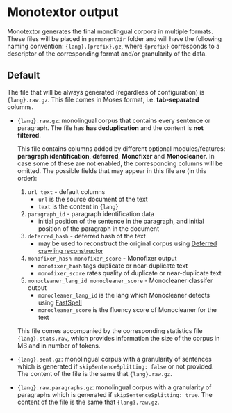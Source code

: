 # Monotextor output

Monotextor generates the final monolingual corpora in multiple formats. These files will be placed in `permanentDir` folder and will have the following naming convention: `{lang}.{prefix}.gz`, where `{prefix}` corresponds to a descriptor of the corresponding format and/or granularity of the data.

## Default

The file that will be always generated (regardless of configuration) is `{lang}.raw.gz`. This file comes in Moses format, i.e. **tab-separated** columns.

<!-- TODO currently, the output files are being deduplicated, but this might change. If changes, update this documentation -->

* `{lang}.raw.gz`: monolingual corpus that contains every sentence or paragraph. The file has **has deduplication** and the content is **not filtered**.

    This file contains columns added by different optional modules/features: **paragraph identification**, **deferred**, **Monofixer** and **Monocleaner**. In case some of these are not enabled, the corresponding columns will be omitted. The possible fields that may appear in this file are (in this order):

    1. `url text` - default columns
        * `url` is the source document of the text
        * `text` is the content in `{lang}`
    2. `paragraph_id` - paragraph identification data
        * initial position of the sentence in the paragraph, and initial position of the paragraph in the document
    3. `deferred_hash` - deferred hash of the text
        * may be used to reconstruct the original corpus using [Deferred crawling reconstructor](https://github.com/bitextor/deferred-crawling)
    4. `monofixer_hash monofixer_score` - Monofixer output
        * `monofixer_hash` tags duplicate or near-duplicate text
        * `monofixer_score` rates quality of duplicate or near-duplicate text
    5. `monocleaner_lang_id monocleaner_score` - Monocleaner classifer output
        * `monocleaner_lang_id` is the lang which Monocleaner detects using [FastSpell](https://github.com/mbanon/fastspell)
        * `monocleaner_score` is the fluency score of Monocleaner for the text

    This file comes accompanied by the corresponding statistics file `{lang}.stats.raw`, which provides information the size of the corpus in MB and in number of tokens.

<!-- TODO update if necessary when above TODO had been resolved -->

* `{lang}.sent.gz`: monolingual corpus with a granularity of sentences which is generated if `skipSentenceSplitting: false` or not provided. The content of the file is the same that `{lang}.raw.gz`.

* `{lang}.raw.paragraphs.gz`: monolingual corpus with a granularity of paragraphs which is generated if `skipSentenceSplitting: true`. The content of the file is the same that `{lang}.raw.gz`.

